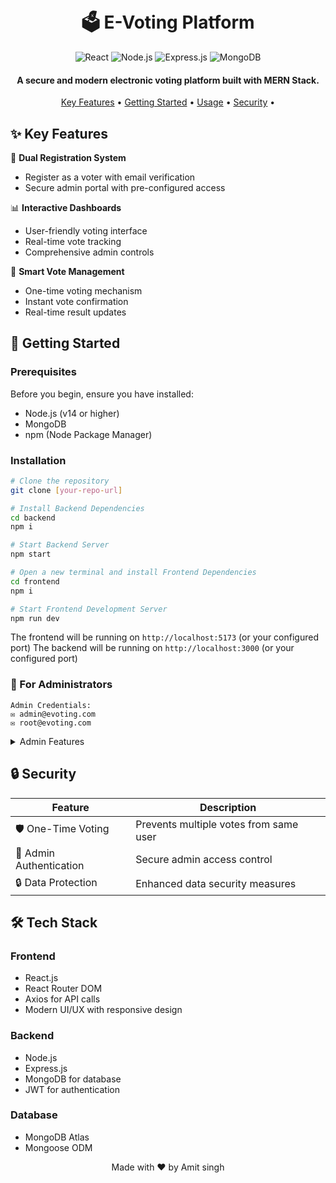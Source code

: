 <h1 align="center">
  <br>
  🗳️ E-Voting Platform
  <br>
</h1>

<p align="center">
  <img src="https://img.shields.io/badge/React-20232A?style=for-the-badge&logo=react&logoColor=61DAFB" alt="React">
  <img src="https://img.shields.io/badge/Node.js-43853D?style=for-the-badge&logo=node.js&logoColor=white" alt="Node.js">
  <img src="https://img.shields.io/badge/Express-000000?style=for-the-badge&logo=express&logoColor=white" alt="Express.js">
  <img src="https://img.shields.io/badge/MongoDB-4EA94B?style=for-the-badge&logo=mongodb&logoColor=white" alt="MongoDB">
</p>

<h4 align="center">A secure and modern electronic voting platform built with MERN Stack.</h4>

<p align="center">
  <a href="#✨-key-features">Key Features</a> •
  <a href="#🚀-getting-started">Getting Started</a> •
  <a href="#💻-usage">Usage</a> •
  <a href="#🔒-security">Security</a> •
</p>


## ✨ Key Features

🔐 **Dual Registration System**
- Register as a voter with email verification
- Secure admin portal with pre-configured access

📊 **Interactive Dashboards**
- User-friendly voting interface
- Real-time vote tracking
- Comprehensive admin controls

🎯 **Smart Vote Management**
- One-time voting mechanism
- Instant vote confirmation
- Real-time result updates

## 🚀 Getting Started

### Prerequisites

Before you begin, ensure you have installed:
- Node.js (v14 or higher)
- MongoDB
- npm (Node Package Manager)

### Installation

```bash
# Clone the repository
git clone [your-repo-url]

# Install Backend Dependencies
cd backend
npm i

# Start Backend Server
npm start

# Open a new terminal and install Frontend Dependencies
cd frontend
npm i

# Start Frontend Development Server
npm run dev
```

The frontend will be running on `http://localhost:5173` (or your configured port)
The backend will be running on `http://localhost:3000` (or your configured port)

### 👑 For Administrators

```plaintext
Admin Credentials:
✉️ admin@evoting.com
✉️ root@evoting.com
```

<details>
<summary>Admin Features</summary>

- 📊 View real-time statistics
- 👥 Manage candidates
- 📈 Track voter registration
- 📋 Generate reports
</details>

## 🔒 Security

| Feature | Description |
|---------|-------------|
| 🛡️ One-Time Voting | Prevents multiple votes from same user |
| 🔐 Admin Authentication | Secure admin access control |
| 🔒 Data Protection | Enhanced data security measures |

## 🛠️ Tech Stack

### Frontend
- React.js
- React Router DOM
- Axios for API calls
- Modern UI/UX with responsive design

### Backend
- Node.js
- Express.js
- MongoDB for database
- JWT for authentication

### Database
- MongoDB Atlas
- Mongoose ODM





<p align="center">
  Made with ❤️ by Amit singh
</p>
